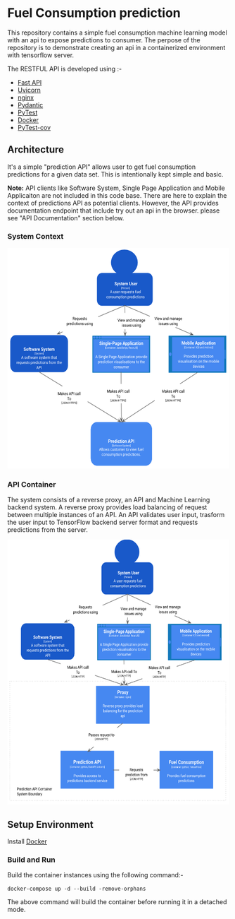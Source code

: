 # Fuel Consumption prediction
This repository contains a simple fuel consumption machine learning model with an api to expose predictions
to consumer. The perpose of the repository is to demonstrate creating an api in a containerized environment
with tensorflow server.

The RESTFUL API is developed using :-
* [Fast API](https://fastapi.tiangolo.com/)
* [Uvicorn](https://www.uvicorn.org/)
* [nginx](https://nginx.org/en/)
* [Pydantic](https://pydantic-docs.helpmanual.io/)
* [PyTest](https://docs.pytest.org/en/stable/)
* [Docker](https://www.docker.com/)
* [PyTest-cov](https://pypi.org/project/pytest-cov/)

## Architecture
It's a simple "prediction API" allows user to get fuel consumption predictions for a given data set. This is intentionally kept simple and basic. 

**Note:** API clients like Software System, Single Page Application and Mobile Applicaiton are not included in this code base. There are here to explain the context of predictions API as potential clients. However, the API provides documentation endpoint that include try out an api in the browser. please see "API Documentation" section below.

### System Context

<p align="center">
 <img width="600" height="500" src="./architecture/api_context.png">
</p>

### API Container

The system consists of a reverse proxy, an API and Machine Learning backend system. A reverse proxy provides load balancing of request between multiple instances of an API. An API validates user input, trasform the user input to TensorFlow backend server format and requests predictions from the server.


<p align="center">
 <img width="600" height="600" src="./architecture/api_container.png">
</p>

## Setup Environment
Install [Docker](https://www.docker.com/)

### Build and Run
Build the container instances using the following command:-

```
docker-compose up -d --build -remove-orphans
```
The above command will build the container before running it in a detached mode.


